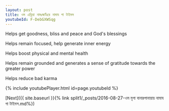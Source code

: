 ```yaml
---
layout: post
title: ওম এড্রিয়া নামঃস্কার্টঃরে নামায গা টাইমস
youtubeId: F-DebGXWSqg
---
```

 
 
Helps get goodness, bliss and peace and God's blessings
 
Helps remain focused, help generate inner energy 
 
Helps boost physical and mental health 
 
Helps remain grounded and generates a sense of gratitude towards the greater power 
 
Helps reduce bad karma
 
 
 
 


{% include youtubePlayer.html id=page.youtubeId %}
 
[Next]({{ site.baseurl }}{% link  split1/_posts/2016-08-27-ওম মৃগা বানারপানায়ায় নামায গা টাইমস.md%})
 
